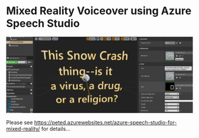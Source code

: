 # Mixed Reality Voiceover using Azure Speech Studio

![MR Voiceover](./.images/mr-voiceover.png)

Please see https://peted.azurewebsites.net/azure-speech-studio-for-mixed-reality/ for details...
